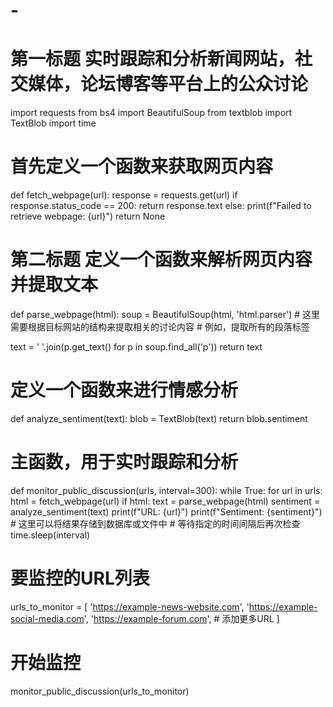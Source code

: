 # -
 # 第一标题 实时跟踪和分析新闻网站，社交媒体，论坛博客等平台上的公众讨论
import requests
from bs4 import BeautifulSoup
from textblob import TextBlob
import time

#  首先定义一个函数来获取网页内容
def fetch_webpage(url):
    response = requests.get(url)
    if response.status_code == 200:
        return response.text
    else:
        print(f"Failed to retrieve webpage: {url}")
        return None

# 第二标题 定义一个函数来解析网页内容并提取文本
def parse_webpage(html):
    soup = BeautifulSoup(html, 'html.parser')
    # 这里需要根据目标网站的结构来提取相关的讨论内容
    # 例如，提取所有的段落标签<p>
    text = ' '.join(p.get_text() for p in soup.find_all('p'))
    return text

# 定义一个函数来进行情感分析
def analyze_sentiment(text):
    blob = TextBlob(text)
    return blob.sentiment

# 主函数，用于实时跟踪和分析
def monitor_public_discussion(urls, interval=300):
    while True:
        for url in urls:
            html = fetch_webpage(url)
            if html:
                text = parse_webpage(html)
                sentiment = analyze_sentiment(text)
                print(f"URL: {url}")
                print(f"Sentiment: {sentiment}")
                # 这里可以将结果存储到数据库或文件中
        # 等待指定的时间间隔后再次检查
        time.sleep(interval)

# 要监控的URL列表
urls_to_monitor = [
    'https://example-news-website.com',
    'https://example-social-media.com',
    'https://example-forum.com',
    # 添加更多URL
]

# 开始监控
monitor_public_discussion(urls_to_monitor)
